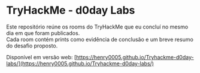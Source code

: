 # TryHackMe - d0day Labs

Este repositório reúne os rooms do TryHackMe que eu concluí no mesmo dia em que foram publicados.  
Cada room contém prints como evidência de conclusão e um breve resumo do desafio proposto.

Disponível em versão web: 
[https://henry0005.github.io/Tryhackme-d0day-labs/](https://henry0005.github.io/Tryhackme-d0day-labs/)
